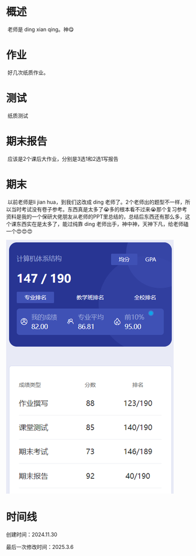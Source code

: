 # 概述

​	老师是 ding xian qing。神😋

# 作业

​	好几次纸质作业。

# 测试

​	纸质测试

# 期末报告

​	应该是2个课后大作业，分别是3选1和2选1写报告

# 期末

​	以前老师是li jian hua，到我们这改成 ding 老师了。2个老师出的题型不一样，所以当时考试没有卷子参考。东西真是太多了😭多的根本看不过来😭那个复习参考资料是我的一个保研大佬朋友从老师的PPT里总结的，总结后东西还有那么多，这个课东西实在是太多了，能过纯靠 ding 老师出手，神中神，天神下凡，给老师磕一个😍😍😍

![image-20250306224254161](计算机体系结构-assets/image-20250306224254161.png)

# 时间线

创建时间：2024.11.30

最后一次修改时间：2025.3.6
